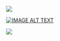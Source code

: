 <img src="https://i.imgflip.com/21yke3.jpg"></img>

[![IMAGE ALT TEXT](http://img.youtube.com/vi/xViZ38xRQr0/0.jpg)](https://www.youtube.com/watch?v=xViZ38xRQr0 "Star Wars Robot Chicken")

<img src="https://i.imgur.com/ttarh2C.gif"></img>
